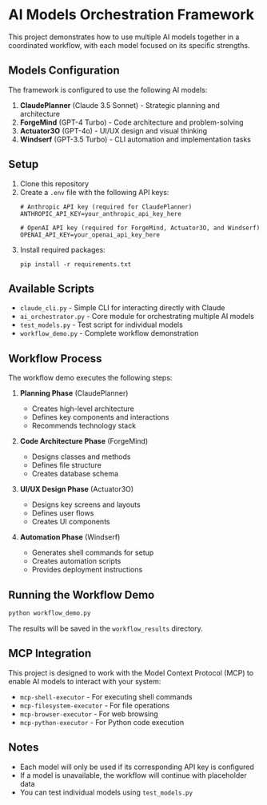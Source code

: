 # AI Models Orchestration Framework

This project demonstrates how to use multiple AI models together in a coordinated workflow, with each model focused on its specific strengths.

## Models Configuration

The framework is configured to use the following AI models:

1. **ClaudePlanner** (Claude 3.5 Sonnet) - Strategic planning and architecture
2. **ForgeMind** (GPT-4 Turbo) - Code architecture and problem-solving
3. **Actuator3O** (GPT-4o) - UI/UX design and visual thinking
4. **Windserf** (GPT-3.5 Turbo) - CLI automation and implementation tasks

## Setup

1. Clone this repository
2. Create a `.env` file with the following API keys:
   ```
   # Anthropic API key (required for ClaudePlanner)
   ANTHROPIC_API_KEY=your_anthropic_api_key_here
   
   # OpenAI API key (required for ForgeMind, Actuator3O, and Windserf)
   OPENAI_API_KEY=your_openai_api_key_here
   ```
3. Install required packages:
   ```
   pip install -r requirements.txt
   ```

## Available Scripts

- `claude_cli.py` - Simple CLI for interacting directly with Claude
- `ai_orchestrator.py` - Core module for orchestrating multiple AI models
- `test_models.py` - Test script for individual models
- `workflow_demo.py` - Complete workflow demonstration

## Workflow Process

The workflow demo executes the following steps:

1. **Planning Phase** (ClaudePlanner)
   - Creates high-level architecture
   - Defines key components and interactions
   - Recommends technology stack

2. **Code Architecture Phase** (ForgeMind)
   - Designs classes and methods
   - Defines file structure
   - Creates database schema

3. **UI/UX Design Phase** (Actuator3O)
   - Designs key screens and layouts
   - Defines user flows
   - Creates UI components

4. **Automation Phase** (Windserf)
   - Generates shell commands for setup
   - Creates automation scripts
   - Provides deployment instructions

## Running the Workflow Demo

```bash
python workflow_demo.py
```

The results will be saved in the `workflow_results` directory.

## MCP Integration

This project is designed to work with the Model Context Protocol (MCP) to enable AI models to interact with your system:

- `mcp-shell-executor` - For executing shell commands
- `mcp-filesystem-executor` - For file operations
- `mcp-browser-executor` - For web browsing
- `mcp-python-executor` - For Python code execution

## Notes

- Each model will only be used if its corresponding API key is configured
- If a model is unavailable, the workflow will continue with placeholder data
- You can test individual models using `test_models.py` 